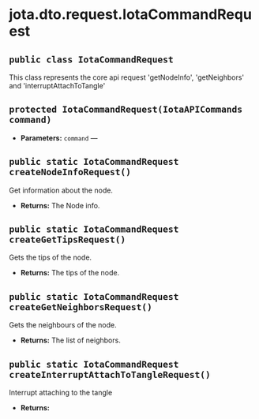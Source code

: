 # jota.dto.request.IotaCommandRequest

## `public class IotaCommandRequest`

This class represents the core api request 'getNodeInfo', 'getNeighbors' and 'interruptAttachToTangle'

## `protected IotaCommandRequest(IotaAPICommands command)`

 * **Parameters:** `command` — 

## `public static IotaCommandRequest createNodeInfoRequest()`

Get information about the node.

 * **Returns:** The Node info.

## `public static IotaCommandRequest createGetTipsRequest()`

Gets the tips of the node.

 * **Returns:** The tips of the node.

## `public static IotaCommandRequest createGetNeighborsRequest()`

Gets the neighbours of the node.

 * **Returns:** The list of neighbors.

## `public static IotaCommandRequest createInterruptAttachToTangleRequest()`

Interrupt attaching to the tangle

 * **Returns:** 
